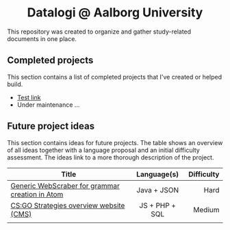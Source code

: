 <h1 align="center">
    Datalogi @ Aalborg University
</h1>

This repository was created to organize and gather study-related documents in one place.



## Completed projects

This section contains a list of completed projects that I've created or helped build. 

* [Test link](link)
* Under maintenance ... 



## Future project ideas

This section contains ideas for future projects. The table shows an overview of all ideas together with a language proposal and an initial difficulty assessment. The ideas link to a more thorough description of the project.

| Title                                                        |  Language(s)   | Difficulty |
| ------------------------------------------------------------ | :------------: | ---------: |
| [Generic WebScraber for grammar creation in Atom](5.%20Semester/ws-grammar) |  Java + JSON   |       Hard |
| [CS:GO Strategies overview website (CMS)](5.%20Semester/Tactical) | JS + PHP + SQL |     Medium |
|                                                              |                |            |

